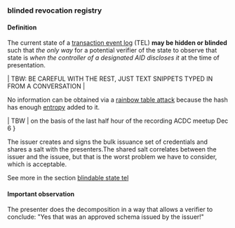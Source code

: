 ### blinded revocation registry

<h4>Definition</h4><p>The current state of a <a href="transaction-event-log">transaction event log</a> (TEL) <strong>may be hidden or blinded</strong> such that <em>the only way</em> for a potential verifier of the state to observe that state is <em>when the controller of a designated AID discloses it</em> at the time of presentation.</p><p>| TBW: BE CAREFUL WITH THE REST, JUST TEXT SNIPPETS TYPED IN FROM A CONVERSATION |</p><p>No information can be obtained via a <a href="rainbow-table-attack">rainbow table attack</a> because the hash has enough <a href="entropy">entropy</a> added to it.</p><p>| TBW  | on the basis of the last half hour of the recording ACDC meetup Dec 6 }</p><p>The issuer creates and signs the bulk issuance set of credentials and shares a salt with the presenters.The shared salt correlates between the issuer and the issuee, but that is the worst problem we have to consider, which is acceptable.</p><p>See more in the section <a href="https://github.com/trustoverip/tswg-acdc-specification/blob/main/draft-ssmith-acdc.md#blindable-state-tel">blindable state tel</a></p><h4>Important observation</h4><p>The presenter does the decomposition in a way that allows a verifier to conclude: &quot;Yes that was an approved schema issued by the issuer!&quot;</p>